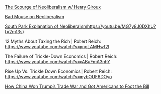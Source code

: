 [The Scourge of Neoliberalism w/ Henry Giroux](https://www.youtube.com/watch?v=mqEuNVw8DCw)

[Bad Mouse on Neoliberalism](https://www.youtube.com/watch?v=yJCckbOgyis)

[South Park Explanation of Neoliberalism](https://youtu.be/MG7y8J0DXhU?t=2m13s)https://youtu.be/MG7y8J0DXhU?t=2m13s)

12 Myths About Taxing the Rich | Robert Reich: https://www.youtube.com/watch?v=pnoLAMHwf2I

The Failure of Trickle-Down Economics | Robert Reich: https://www.youtube.com/watch?v=cABuFmA3nhY

Rise Up Vs. Trickle Down Economics | Robert Reich: https://www.youtube.com/watch?v=mybOUF6DOyo

[How China Won Trump’s Trade War and Got Americans to Foot the Bill](https://www.bloomberg.com/news/articles/2021-01-11/how-china-won-trump-s-good-and-easy-to-win-trade-war)